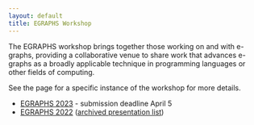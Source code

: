 ```yaml
---
layout: default
title: EGRAPHS Workshop
---
```


The EGRAPHS workshop brings together those working on and with e-graphs,
providing a collaborative venue to share work that advances e-graphs as
a broadly applicable technique in programming languages or other fields
of computing.

See the page for a specific instance of the workshop for more details.

-   [EGRAPHS 2023](https://pldi23.sigplan.org/home/egraphs-2023) -
    submission deadline April 5
-   [EGRAPHS 2022](https://pldi22.sigplan.org/home/egraphs-2022)
    ([archived presentation list](2022.html))
